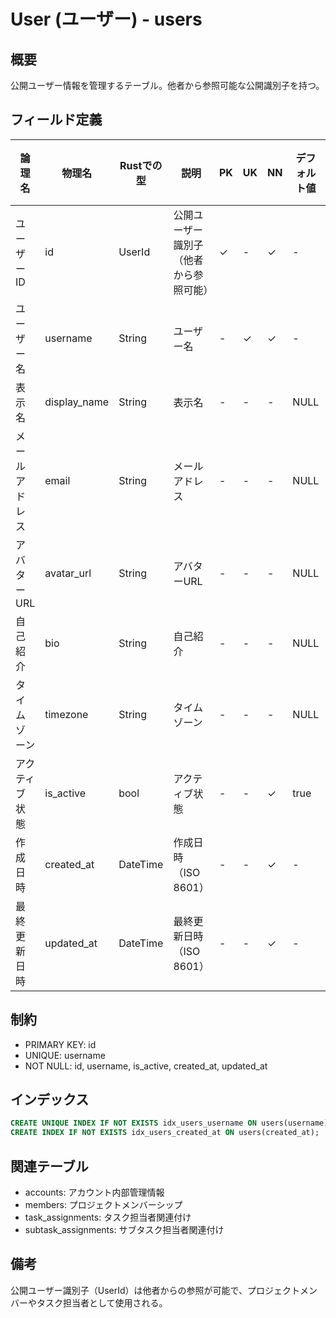 # User (ユーザー) - users

## 概要
公開ユーザー情報を管理するテーブル。他者から参照可能な公開識別子を持つ。

## フィールド定義

| 論理名 | 物理名 | Rustでの型 | 説明 | PK | UK | NN | デフォルト値 | 外部キー | PostgreSQL型 | SQLite型 | TypeScript型 |
|--------|--------|-----------|------|----|----|----|-----------|---------|-----------|---------|-----------|
| ユーザーID | id | UserId | 公開ユーザー識別子（他者から参照可能） | ✓ | - | ✓ | - | - | UUID | TEXT | string |
| ユーザー名 | username | String | ユーザー名 | - | ✓ | ✓ | - | - | TEXT | TEXT | string |
| 表示名 | display_name | String | 表示名 | - | - | - | NULL | - | TEXT | TEXT | string \| null |
| メールアドレス | email | String | メールアドレス | - | - | - | NULL | - | TEXT | TEXT | string \| null |
| アバターURL | avatar_url | String | アバターURL | - | - | - | NULL | - | TEXT | TEXT | string \| null |
| 自己紹介 | bio | String | 自己紹介 | - | - | - | NULL | - | TEXT | TEXT | string \| null |
| タイムゾーン | timezone | String | タイムゾーン | - | - | - | NULL | - | TEXT | TEXT | string \| null |
| アクティブ状態 | is_active | bool | アクティブ状態 | - | - | ✓ | true | - | BOOLEAN | INTEGER | boolean |
| 作成日時 | created_at | DateTime<Utc> | 作成日時（ISO 8601） | - | - | ✓ | - | - | TIMESTAMPTZ | TEXT | string |
| 最終更新日時 | updated_at | DateTime<Utc> | 最終更新日時（ISO 8601） | - | - | ✓ | - | - | TIMESTAMPTZ | TEXT | string |

## 制約
- PRIMARY KEY: id
- UNIQUE: username
- NOT NULL: id, username, is_active, created_at, updated_at

## インデックス
```sql
CREATE UNIQUE INDEX IF NOT EXISTS idx_users_username ON users(username);
CREATE INDEX IF NOT EXISTS idx_users_created_at ON users(created_at);
```

## 関連テーブル
- accounts: アカウント内部管理情報
- members: プロジェクトメンバーシップ
- task_assignments: タスク担当者関連付け
- subtask_assignments: サブタスク担当者関連付け

## 備考
公開ユーザー識別子（UserId）は他者からの参照が可能で、プロジェクトメンバーやタスク担当者として使用される。